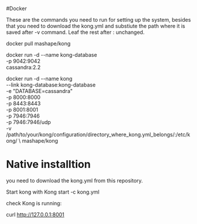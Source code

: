 #Docker

These are the commands you need to run for setting up the system, besides that you need to download the kong.yml and substiute the path where it is saved after -v command. Leaf the rest after : unchanged.   

docker pull mashape/kong

docker run -d --name kong-database \
              -p 9042:9042 \
              cassandra:2.2

 docker run -d --name kong \
              --link kong-database:kong-database \
              -e "DATABASE=cassandra" \
              -p 8000:8000 \
              -p 8443:8443 \
              -p 8001:8001 \
              -p 7946:7946 \
              -p 7946:7946/udp \
              -v /path/to/your/kong/configuration/directory_where_kong.yml_belongs/:/etc/kong/ \ 
              mashape/kong

# Native installtion
you need to download the kong.yml from this repository.

Start kong with 
Kong start -c kong.yml 

check Kong is running:

curl http://127.0.0.1:8001


